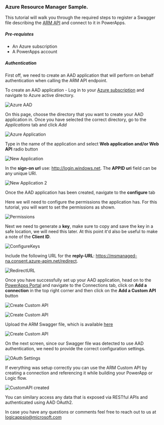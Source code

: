 ### Azure Resource Manager Sample. 

This tutorial will walk you through the required steps to register a Swagger file describing the [ARM API](https://msdn.microsoft.com/en-us/library/azure/dn790568.aspx) and connect to it in PowerApps. 

##### Pre-requistes

* An Azure subscription
* A PowerApps account

##### Authentication

First off, we need to create an AAD application that will perform on behalf authentication when calling the ARM API endpoint. 

To create an AAD application - Log in to your [Azure subscription](https://management.windowsazure.com) and navigate to Azure active directory.

![](./images/AzureAAD.PNG "Azure AAD")

On this page, choose the directory that you want to create your AAD application in. Once you have selected the correct directory, go to the _Applications_ tab and click _Add_

![](./images/AzureApplication.PNG "Azure Application")

Type in the name of the application and select __Web application and/or Web API__ radio button

![](./images/NewApplication.PNG "New Application")

In the __sign-on url__ use: http://login.windows.net. The __APPID uri__ field can be any unique URI. 

![](./images/NewApplication2.PNG "New Application 2")

Once the AAD application has been created, navigate to the __configure__ tab

Here we will need to configure the permissions the application has. For this tutorial, you will want to set the permissions as shown. 

![](./images/Permissions.PNG "Permissions")

Next we need to generate a __key__, make sure to copy and save the key in a safe location, we will need this later. At this point it'd also be useful to make a note of the __Client ID__. 

![](./images/ConfigureKeys.PNG "ConfigureKeys")

Include the following URL for the __reply-URL__: https://msmanaged-na.consent.azure-apim.net/redirect. 

![](./images/RedirectUrl.PNG "RedirectURL")

Once you have successfully set up your AAD application, head on to the [PowerApps Portal](https://web.powerapps.com) and navigate to the Connections tab, click on __Add a connection__ in the top right corner and then click on the __Add a Custom API__ button

![](./images/CreateNewConnection.PNG "Create Custom API")

![](./images/ConnectToCustomAPI.PNG "Create Custom API")

Upload the ARM Swagger file, which is available [here](./AzureResourceManager.json)

![](./images/CreateCustom.PNG "Create Custom API")

On the next screen, since our Swagger file was detected to use AAD authentication, we need to provide the correct configuration settings. 

![](./images/OAuthSettings.PNG "OAuth Settings")

If everything was setup correctly you can use the ARM Custom API by creating a connection and referencing it while building your PowerApp or Logic flow. 

![](./images/CreatedCustomAPI.PNG "CustomAPI created")

You can similary access any data that is exposed via RESTful APIs and authenticated using AAD OAuth2.

In case you have any questions or comments feel free to reach out to us at [logicappsio@microsoft.com](mailto:logicappsio@microsoft.com)
